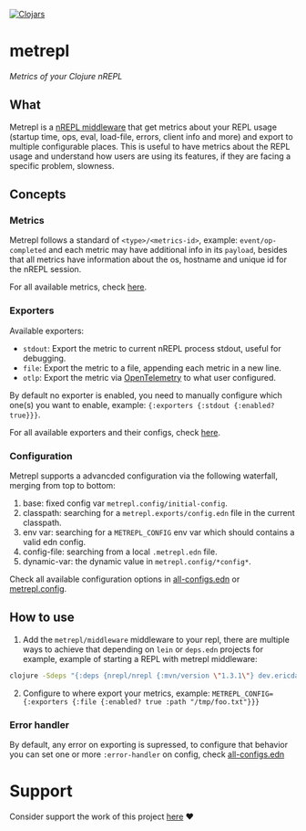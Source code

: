 [![Clojars](https://img.shields.io/clojars/v/dev.ericdallo/metrepl.svg)](https://clojars.org/dev.ericdallo/metrepl)

# metrepl

_Metrics of your Clojure nREPL_

## What

Metrepl is a [nREPL middleware](https://nrepl.org/nrepl/design/middleware.html) that get metrics about your REPL usage (startup time, ops, eval, load-file, errors, client info and more) and export to multiple configurable places. 
This is useful to have metrics about the REPL usage and understand how users are using its features, if they are facing a specific problem, slowness.

## Concepts

### Metrics

Metrepl follows a standard of `<type>/<metrics-id>`, example: `event/op-completed` and each metric may have additional info in its `payload`,  besides that all metrics have information about the os, hostname and unique id for the nREPL session.

For all available metrics, check [here](./docs/all-metrics.edn).

### Exporters

Available exporters:

- `stdout`: Export the metric to current nREPL process stdout, useful for debugging.
- `file`: Export the metric to a file, appending each metric in a new line.
- `otlp`: Export the metric via [OpenTelemetry](https://opentelemetry.io/) to what user configured.

By default no exporter is enabled, you need to manually configure which one(s) you want to enable, example: `{:exporters {:stdout {:enabled? true}}}`.

For all available exporters and their configs, check [here](./docs/all-configs.edn).

### Configuration

Metrepl supports a advancded configuration via the following waterfall, merging from top to bottom:

1. base: fixed config var `metrepl.config/initial-config`.
2. classpath: searching for a `metrepl.exports/config.edn` file in the current classpath.
3. env var: searching for a `METREPL_CONFIG` env var which should contains a valid edn config.
4. config-file: searching from a local `.metrepl.edn` file.
5. dynamic-var: the dynamic value in `metrepl.config/*config*`.

Check all available configuration options in [all-configs.edn](docs/all-configs.edn) or [metrepl.config](https://github.com/ericdallo/metrepl/blob/master/src/metrepl/config.clj#L14).

## How to use

1. Add the `metrepl/middleware` middleware to your repl, there are multiple ways to achieve that depending on `lein` or `deps.edn` projects for example, example of starting a REPL with metrepl middleware:

```sh
clojure -Sdeps "{:deps {nrepl/nrepl {:mvn/version \"1.3.1\"} dev.ericdallo/metrepl {:mvn/version \"x.y.z\"}} :aliases {:start/nrepl {:main-opts [\"-m\" \"nrepl.cmdline\" \"--middleware\" \"[metrepl/middleware]\"]}}}" -M:start/nrepl
```

2. Configure to where export your metrics, example: `METREPL_CONFIG={:exporters {:file {:enabled? true :path "/tmp/foo.txt"}}}`

### Error handler

By default, any error on exporting is supressed, to configure that behavior you can set one or more `:error-handler` on config, check [all-configs.edn](docs/all-configs.edn)

# Support 

Consider support the work of this project [here](https://github.com/sponsors/ericdallo) ❤️
